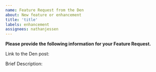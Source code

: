 ```yaml
---
name: Feature Request from the Den
about: New feature or enhancement
title: 'title'
labels: enhancement
assignees: nathanjessen
---
```


**Please provide the following information for your Feature Request.**

Link to the Den post:


Brief Description:

